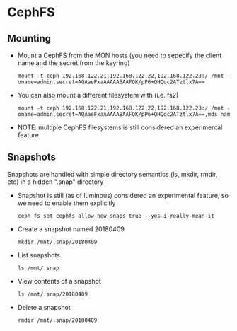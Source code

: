 # CephFS

## Mounting

  * Mount a CephFS from the MON hosts (you need to sepecify the client name and the secret from the keyring)

        mount -t ceph 192.168.122.21,192.168.122.22,192.168.122.23:/ /mnt -oname=admin,secret=AQAaeFxaAAAAABAAFQK/pP6+QHQqc2ATztlx7A==

  * You can also mount a different filesystem with (i.e. fs2)

        mount -t ceph 192.168.122.21,192.168.122.22,192.168.122.23:/ /mnt -oname=admin,secret=AQAaeFxaAAAAABAAFQK/pP6+QHQqc2ATztlx7A==,mds_namespace=fs2

  * NOTE: multiple CephFS filesystems is still considered an experimental feature

## Snapshots

Snapshots are handled with simple directory semantics (ls, mkdir, rmdir, etc) in a hidden ".snap" directory

  * Snapshot is still (as of luminous) considered an experimental feature, so we need to enable them explicitly

        ceph fs set cephfs allow_new_snaps true --yes-i-really-mean-it

  * Create a snapshot named 20180409

        mkdir /mnt/.snap/20180409

  * List snapshots

        ls /mnt/.snap

  * View contents of a snapshot

        ls /mnt/.snap/20180409

  * Delete a snapshot

        rmdir /mnt/.snap/20180409

